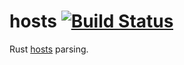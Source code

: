 # hosts [![Build Status](https://travis-ci.com/chicken-wire/hosts.svg?branch=master)](https://travis-ci.com/chicken-wire/hosts)

Rust [hosts](https://en.wikipedia.org/wiki/Hosts_(file)) parsing.
